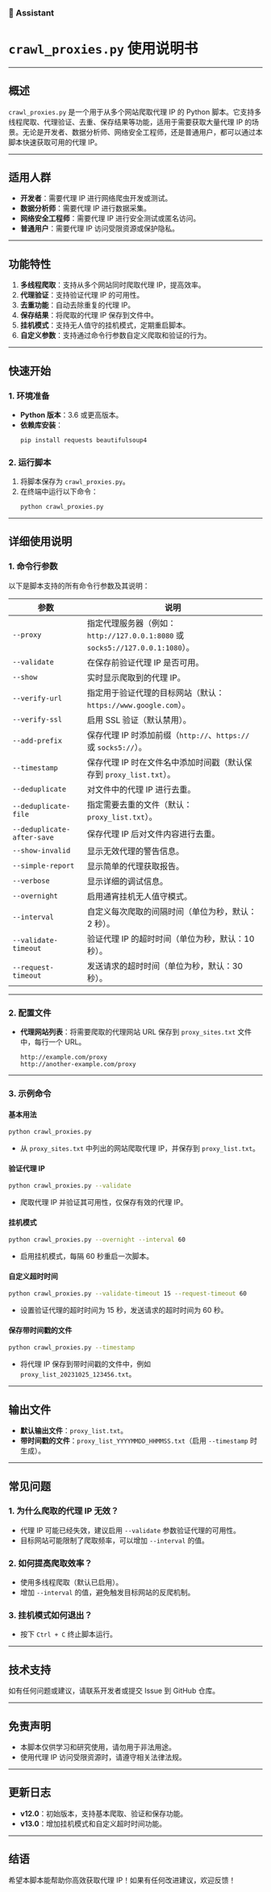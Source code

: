 ### 🤖 Assistant

# **`crawl_proxies.py` 使用说明书**

---

## **概述**
`crawl_proxies.py` 是一个用于从多个网站爬取代理 IP 的 Python 脚本。它支持多线程爬取、代理验证、去重、保存结果等功能，适用于需要获取大量代理 IP 的场景。无论是开发者、数据分析师、网络安全工程师，还是普通用户，都可以通过本脚本快速获取可用的代理 IP。

---

## **适用人群**
- **开发者**：需要代理 IP 进行网络爬虫开发或测试。
- **数据分析师**：需要代理 IP 进行数据采集。
- **网络安全工程师**：需要代理 IP 进行安全测试或匿名访问。
- **普通用户**：需要代理 IP 访问受限资源或保护隐私。

---

## **功能特性**
1. **多线程爬取**：支持从多个网站同时爬取代理 IP，提高效率。
2. **代理验证**：支持验证代理 IP 的可用性。
3. **去重功能**：自动去除重复的代理 IP。
4. **保存结果**：将爬取的代理 IP 保存到文件中。
5. **挂机模式**：支持无人值守的挂机模式，定期重启脚本。
6. **自定义参数**：支持通过命令行参数自定义爬取和验证的行为。

---

## **快速开始**

### **1. 环境准备**
- **Python 版本**：3.6 或更高版本。
- **依赖库安装**：
  ```bash
  pip install requests beautifulsoup4
  ```

### **2. 运行脚本**
1. 将脚本保存为 `crawl_proxies.py`。
2. 在终端中运行以下命令：
   ```bash
   python crawl_proxies.py
   ```

---

## **详细使用说明**

### **1. 命令行参数**
以下是脚本支持的所有命令行参数及其说明：

| 参数                        | 说明                                                                 |
|-----------------------------|----------------------------------------------------------------------|
| `--proxy`                   | 指定代理服务器（例如：`http://127.0.0.1:8080` 或 `socks5://127.0.0.1:1080`）。 |
| `--validate`                | 在保存前验证代理 IP 是否可用。                                        |
| `--show`                    | 实时显示爬取到的代理 IP。                                             |
| `--verify-url`              | 指定用于验证代理的目标网站（默认：`https://www.google.com`）。         |
| `--verify-ssl`              | 启用 SSL 验证（默认禁用）。                                           |
| `--add-prefix`              | 保存代理 IP 时添加前缀（`http://`、`https://` 或 `socks5://`）。      |
| `--timestamp`               | 保存代理 IP 时在文件名中添加时间戳（默认保存到 `proxy_list.txt`）。    |
| `--deduplicate`             | 对文件中的代理 IP 进行去重。                                          |
| `--deduplicate-file`        | 指定需要去重的文件（默认：`proxy_list.txt`）。                        |
| `--deduplicate-after-save`  | 保存代理 IP 后对文件内容进行去重。                                    |
| `--show-invalid`            | 显示无效代理的警告信息。                                              |
| `--simple-report`           | 显示简单的代理获取报告。                                              |
| `--verbose`                 | 显示详细的调试信息。                                                  |
| `--overnight`               | 启用通宵挂机无人值守模式。                                            |
| `--interval`                | 自定义每次爬取的间隔时间（单位为秒，默认：2 秒）。                    |
| `--validate-timeout`        | 验证代理 IP 的超时时间（单位为秒，默认：10 秒）。                     |
| `--request-timeout`         | 发送请求的超时时间（单位为秒，默认：30 秒）。                         |

---

### **2. 配置文件**
- **代理网站列表**：将需要爬取的代理网站 URL 保存到 `proxy_sites.txt` 文件中，每行一个 URL。
  ```
  http://example.com/proxy
  http://another-example.com/proxy
  ```

---

### **3. 示例命令**

#### **基本用法**
```bash
python crawl_proxies.py
```
- 从 `proxy_sites.txt` 中列出的网站爬取代理 IP，并保存到 `proxy_list.txt`。

#### **验证代理 IP**
```bash
python crawl_proxies.py --validate
```
- 爬取代理 IP 并验证其可用性，仅保存有效的代理 IP。

#### **挂机模式**
```bash
python crawl_proxies.py --overnight --interval 60
```
- 启用挂机模式，每隔 60 秒重启一次脚本。

#### **自定义超时时间**
```bash
python crawl_proxies.py --validate-timeout 15 --request-timeout 60
```
- 设置验证代理的超时时间为 15 秒，发送请求的超时时间为 60 秒。

#### **保存带时间戳的文件**
```bash
python crawl_proxies.py --timestamp
```
- 将代理 IP 保存到带时间戳的文件中，例如 `proxy_list_20231025_123456.txt`。

---

## **输出文件**
- **默认输出文件**：`proxy_list.txt`。
- **带时间戳的文件**：`proxy_list_YYYYMMDD_HHMMSS.txt`（启用 `--timestamp` 时生成）。

---

## **常见问题**

### **1. 为什么爬取的代理 IP 无效？**
- 代理 IP 可能已经失效，建议启用 `--validate` 参数验证代理的可用性。
- 目标网站可能限制了爬取频率，可以增加 `--interval` 的值。

### **2. 如何提高爬取效率？**
- 使用多线程爬取（默认已启用）。
- 增加 `--interval` 的值，避免触发目标网站的反爬机制。

### **3. 挂机模式如何退出？**
- 按下 `Ctrl + C` 终止脚本运行。

---

## **技术支持**
如有任何问题或建议，请联系开发者或提交 Issue 到 GitHub 仓库。

---

## **免责声明**
- 本脚本仅供学习和研究使用，请勿用于非法用途。
- 使用代理 IP 访问受限资源时，请遵守相关法律法规。

---

## **更新日志**
- **v12.0**：初始版本，支持基本爬取、验证和保存功能。
- **v13.0**：增加挂机模式和自定义超时时间功能。

---

## **结语**
希望本脚本能帮助你高效获取代理 IP！如果有任何改进建议，欢迎反馈！
